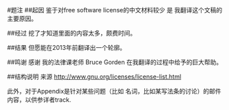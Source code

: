 #题注
##起因
鉴于对free software license的中文材料较少 是 我翻译这个文稿的主要原因。

##经过
挖了才知道里面的内容太多，颇费时间。

##结果
但愿能在2013年前翻译出一个轮廓。


##鸣谢
感谢 我的法律课老师 Bruce Gorden 在我翻译的过程中给予的巨大帮助。

##结构说明
来源 http://www.gnu.org/licenses/license-list.html

此外，对于Appendix是针对某些问题（比如 名词，比如某写法条的讨论）的邮件内容，以供参详者track. 